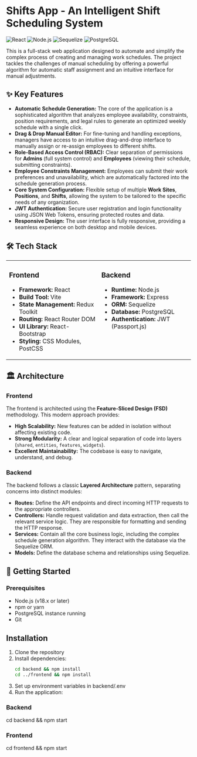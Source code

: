 # Shifts App - An Intelligent Shift Scheduling System

![React](https://img.shields.io/badge/React-20232A?style=for-the-badge&logo=react&logoColor=61DAFB)
![Node.js](https://img.shields.io/badge/Node.js-339933?style=for-the-badge&logo=nodedotjs&logoColor=white)
![Sequelize](https://img.shields.io/badge/Sequelize-52B0E7?style=for-the-badge&logo=sequelize&logoColor=white)
![PostgreSQL](https://img.shields.io/badge/PostgreSQL-316192?style=for-the-badge&logo=postgresql&logoColor=white)

This is a full-stack web application designed to automate and simplify the complex process of creating and managing work schedules. The project tackles the challenges of manual scheduling by offering a powerful algorithm for automatic staff assignment and an intuitive interface for manual adjustments.

## ✨ Key Features

-   **Automatic Schedule Generation:** The core of the application is a sophisticated algorithm that analyzes employee availability, constraints, position requirements, and legal rules to generate an optimized weekly schedule with a single click.
-   **Drag & Drop Manual Editor:** For fine-tuning and handling exceptions, managers have access to an intuitive drag-and-drop interface to manually assign or re-assign employees to different shifts.
-   **Role-Based Access Control (RBAC):** Clear separation of permissions for **Admins** (full system control) and **Employees** (viewing their schedule, submitting constraints).
-   **Employee Constraints Management:** Employees can submit their work preferences and unavailability, which are automatically factored into the schedule generation process.
-   **Core System Configuration:** Flexible setup of multiple **Work Sites**, **Positions**, and **Shifts**, allowing the system to be tailored to the specific needs of any organization.
-   **JWT Authentication:** Secure user registration and login functionality using JSON Web Tokens, ensuring protected routes and data.
-   **Responsive Design:** The user interface is fully responsive, providing a seamless experience on both desktop and mobile devices.

## 🛠️ Tech Stack

<table width="100%">
  <tr valign="top">
    <td width="50%">
      <h3>Frontend</h3>
      <ul>
        <li><b>Framework:</b> React</li>
        <li><b>Build Tool:</b> Vite</li>
        <li><b>State Management:</b> Redux Toolkit</li>
        <li><b>Routing:</b> React Router DOM</li>
        <li><b>UI Library:</b> React-Bootstrap</li>
        <li><b>Styling:</b> CSS Modules, PostCSS</li>
      </ul>
    </td>
    <td width="50%">
      <h3>Backend</h3>
      <ul>
        <li><b>Runtime:</b> Node.js</li>
        <li><b>Framework:</b> Express</li>
        <li><b>ORM:</b> Sequelize</li>
        <li><b>Database:</b> PostgreSQL</li>
        <li><b>Authentication:</b> JWT (Passport.js)</li>
      </ul>
    </td>
  </tr>
</table>

## 🏛️ Architecture

### Frontend
The frontend is architected using the **Feature-Sliced Design (FSD)** methodology. This modern approach provides:
-   **High Scalability:** New features can be added in isolation without affecting existing code.
-   **Strong Modularity:** A clear and logical separation of code into layers (`shared`, `entities`, `features`, `widgets`).
-   **Excellent Maintainability:** The codebase is easy to navigate, understand, and debug.

### Backend
The backend follows a classic **Layered Architecture** pattern, separating concerns into distinct modules:
-   **Routes:** Define the API endpoints and direct incoming HTTP requests to the appropriate controllers.
-   **Controllers:** Handle request validation and data extraction, then call the relevant service logic. They are responsible for formatting and sending the HTTP response.
-   **Services:** Contain all the core business logic, including the complex schedule generation algorithm. They interact with the database via the Sequelize ORM.
-   **Models:** Define the database schema and relationships using Sequelize.

## 🚀 Getting Started

### Prerequisites
-   Node.js (v18.x or later)
-   npm or yarn
-   PostgreSQL instance running
-   Git

## Installation

1. Clone the repository
2. Install dependencies:
   ```bash
   cd backend && npm install
   cd ../frontend && npm install
3. Set up environment variables in backend/.env
4.   Run the application:
### Backend
cd backend && npm start
### Frontend
cd frontend && npm start